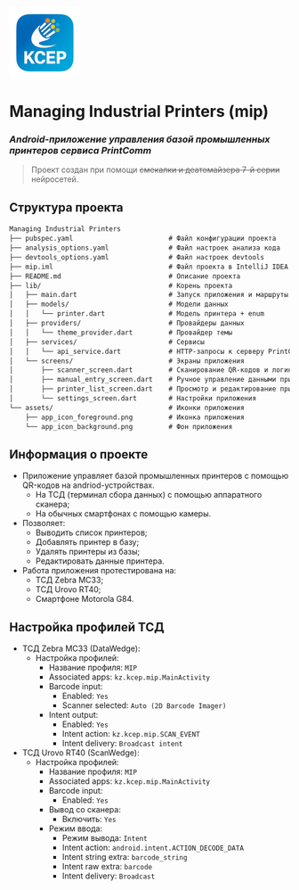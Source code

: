 ![](https://github.com/freezzorg/ManagingIndustrialPrinters/blob/master/assets/icon/favicon.png)
# Managing Industrial Printers (mip)

### _Android-приложение управления базой промышленных принтеров сервиса PrintComm_
> Проект создан при помощи ~~смекалки и деатомайзера 7-й серии~~ нейросетей.
 
## Структура проекта
```markdown
Managing Industrial Printers
├── pubspec.yaml                        # Файл конфигурации проекта
├── analysis_options.yaml               # Файл настроек анализа кода
├── devtools_options.yaml               # Файл настроек devtools
├── mip.iml                             # Файл проекта в IntelliJ IDEA
├── README.md                           # Описание проекта
├── lib/                                # Корень проекта
│   ├── main.dart                       # Запуск приложения и маршруты
│   ├── models/                         # Модели данных
│   │   └── printer.dart                # Модель принтера + enum
│   ├── providers/                      # Провайдеры данных
│   │   └── theme_provider.dart         # Провайдер темы
│   ├── services/                       # Сервисы
│   │   └── api_service.dart            # HTTP-запросы к серверу PrintComm
│   └── screens/                        # Экраны приложения
│       ├── scanner_screen.dart         # Сканирование QR-кодов и логика привязки
│       ├── manual_entry_screen.dart    # Ручное управление данными принтера
│       ├── printer_list_screen.dart    # Просмотр и редактирование принтеров
│       └── settings_screen.dart        # Настройки приложения
└── assets/                             # Иконки приложения
    ├── app_icon_foreground.png         # Иконка приложения
    └── app_icon_background.png         # Фон приложения
```
## Информация о проекте
- Приложение управляет базой промышленных принтеров с помощью QR-кодов на andriod-устройствах.
  - На ТСД (терминал сбора данных) с помощью аппаратного сканера;
  - На обычных смартфонах с помощью камеры.
- Позволяет:
  - Выводить список принтеров;
  - Добавлять принтер в базу;
  - Удалять принтеры из базы;
  - Редактировать данные принтера.
- Работа приложения протестирована на:
  - ТСД Zebra MC33;
  - ТСД Urovo RT40;
  - Смартфоне Motorola G84.

## Настройка профилей ТСД
- ТСД Zebra MC33 (DataWedge):
  - Настройка профилей:
    - Название профиля: `MIP`
    - Associated apps: `kz.kcep.mip.MainActivity`
    - Barcode input:
      - Enabled: `Yes`
      - Scanner selected: `Auto (2D Barcode Imager)`
    - Intent output:
      - Enabled: `Yes`
      - Intent action: `kz.kcep.mip.SCAN_EVENT`
      - Intent delivery: `Broadcast intent`
- ТСД Urovo RT40 (ScanWedge):
  - Настройка профилей:
    - Название профиля: `MIP`
    - Associated apps: `kz.kcep.mip.MainActivity`
    - Barcode input:
      - Enabled: `Yes`
    - Вывод со сканера:
      - Включить: `Yes`
    - Режим ввода:
      - Режим вывода: `Intent`
      - Intent action: `android.intent.ACTION_DECODE_DATA`
      - Intent string extra: `barcode_string`
      - Intent raw extra: `barcode`
      - Intent delivery: `Broadcast`
